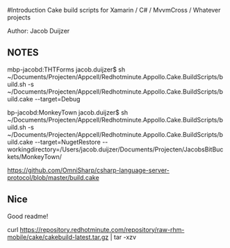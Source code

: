 #Introduction 
Cake build scripts for Xamarin / C# / MvvmCross / Whatever projects

Author: Jacob Duijzer

## NOTES

mbp-jacobd:THTForms jacob.duijzer$ sh ~/Documents/Projecten/Appcell/Redhotminute.Appollo.Cake.BuildScripts/build.sh -s ~/Documents/Projecten/Appcell/Redhotminute.Appollo.Cake.BuildScripts/build.cake --target=Debug

bp-jacobd:MonkeyTown jacob.duijzer$ sh ~/Documents/Projecten/Appcell/Redhotminute.Appollo.Cake.BuildScripts/build.sh -s ~/Documents/Projecten/Appcell/Redhotminute.Appollo.Cake.BuildScripts/build.cake --target=NugetRestore --workingdirectory=/Users/jacob.duijzer/Documents/Projecten/JacobsBitBuckets/MonkeyTown/


https://github.com/OmniSharp/csharp-language-server-protocol/blob/master/build.cake

## Nice


Good readme!

curl https://repository.redhotminute.com/repository/raw-rhm-mobile/cake/cakebuild-latest.tar.gz | tar -xzv
